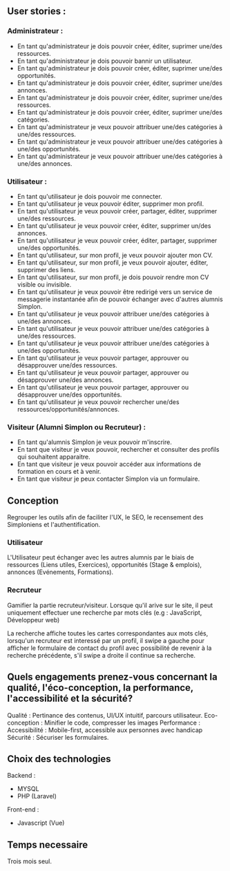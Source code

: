 ## User stories :

### Administrateur :

- En tant qu'administrateur je dois pouvoir créer, éditer, suprimer une/des ressources.
- En tant qu'administrateur je dois pouvoir bannir un utilisateur.
- En tant qu'administrateur je dois pouvoir créer, éditer, suprimer une/des opportunités.
- En tant qu'administrateur je dois pouvoir créer, éditer, suprimer une/des annonces.
- En tant qu'administrateur je dois pouvoir créer, éditer, suprimer une/des ressources.
- En tant qu'administrateur je dois pouvoir créer, éditer, suprimer une/des catégories.
- En tant qu'administrateur je veux pouvoir attribuer une/des catégories à une/des ressources.
- En tant qu'administrateur je veux pouvoir attribuer une/des catégories à une/des opportunités.
- En tant qu'administrateur je veux pouvoir attribuer une/des catégories à une/des annonces.


### Utilisateur :

- En tant qu'utilisateur je dois pouvoir me connecter.
- En tant qu'utilisateur je veux pouvoir éditer, supprimer mon profil.
- En tant qu'utilisateur je veux pouvoir créer, partager, éditer, supprimer une/des ressources.
- En tant qu'utilisateur je veux pouvoir créer, éditer, supprimer un/des annonces.
- En tant qu'utilisateur je veux pouvoir créer, éditer, partager, supprimer une/des opportunités.
- En tant qu'utilisateur, sur mon profil, je veux pouvoir ajouter mon CV.
- En tant qu'utilisateur, sur mon profil, je veux pouvoir ajouter, éditer, supprimer des liens.
- En tant qu'utilisateur, sur mon profil, je dois pouvoir rendre mon CV visible ou invisible.
- En tant qu'utilisateur je veux pouvoir être redirigé vers un service de messagerie instantanée afin de pouvoir échanger avec d'autres alumnis Simplon.
- En tant qu'utilisateur je veux pouvoir attribuer une/des catégories à une/des annonces.
- En tant qu'utilisateur je veux pouvoir attribuer une/des catégories à une/des ressources.
- En tant qu'utilisateur je veux pouvoir attribuer une/des catégories à une/des opportunités.
- En tant qu'utilisateur je veux pouvoir partager, approuver ou désapprouver une/des ressources.
- En tant qu'utilisateur je veux pouvoir partager, approuver ou désapprouver une/des annonces.
- En tant qu'utilisateur je veux pouvoir partager, approuver ou désapprouver une/des opportunités.
- En tant qu'utilisateur je veux pouvoir rechercher une/des ressources/opportunités/annonces.


### Visiteur (Alumni Simplon ou Recruteur) :

- En tant qu'alumnis Simplon je veux pouvoir m'inscrire.
- En tant que visiteur je veux pouvoir, rechercher et consulter des profils qui souhaitent apparaitre.
- En tant que visiteur je veux pouvoir accéder aux informations de formation en cours et à venir.
- En tant que visiteur je peux contacter Simplon via un formulaire.

## Conception

Regrouper les outils afin de faciliter l'UX, le SEO, le recensement des Simploniens et l'authentification.

### Utilisateur

L'Utilisateur peut échanger avec les autres alumnis par le biais de ressources (Liens utiles, Exercices), opportunités (Stage & emplois), annonces (Evénements, Formations).

### Recruteur
Gamifier la partie recruteur/visiteur. 
Lorsque qu'il arive sur le site, il peut uniquement effectuer une recherche par mots clés (e.g : JavaScript, Développeur web)

La recherche affiche toutes les cartes correspondantes aux mots clés, lorsqu'un recruteur est interessé par un profil, il swipe a gauche pour afficher le formulaire de contact du profil avec possibilité de revenir à la recherche précédente, s'il swipe a droite il continue sa recherche.

## Quels engagements prenez-vous concernant la qualité, l'éco-conception, la performance, l'accessibilité et la sécurité?

Qualité : Pertinance des contenus, UI/UX intuitif, parcours utilisateur.
Eco-conception : Minifier le code, compresser les images
Performance : 
Accessibilité : Mobile-first, accessible aux personnes avec handicap
Sécurité : Sécuriser les formulaires.

## Choix des technologies

Backend :

- MYSQL
- PHP (Laravel)

Front-end : 
- Javascript (Vue)

## Temps necessaire

Trois mois seul.
